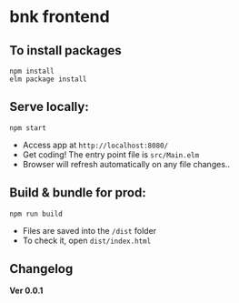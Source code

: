 # bnk frontend


## To install packages

```
npm install
elm package install
```

## Serve locally:
```
npm start
```
* Access app at `http://localhost:8080/`
* Get coding! The entry point file is `src/Main.elm`
* Browser will refresh automatically on any file changes..


## Build & bundle for prod:
```
npm run build
```

* Files are saved into the `/dist` folder
* To check it, open `dist/index.html`

## Changelog
**Ver 0.0.1**
